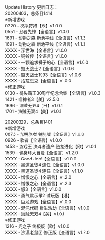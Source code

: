 Update History 更新日志：  
20200403，总条目1414  
※新增游戏  
0220 - 模拟狩猎【欧】v1.0.0  
0551 - 忍者先锋【全语言】v1.0.0  
1691 - 动物之森 新地平线【全语言】v1.1.2  
1691 - 动物之森 新地平线【全语言】v1.1.3  
XXXX - 深世海【全语言】v1.0.0  
XXXX - 铜铃传【全语言】v1.0.0  
XXXX - 一颗追求裤子的心【全语言】v1.0.0  
XXXX - 毁灭战士2【全语言】v1.0.6  
XXXX - 毁灭战士1993【全语言】v1.0.6  
XXXX - 拾荒杰克【全语言】v1.0.0  
※修正游戏  
0130 - 街头霸王30周年纪念合集【全语言】v1.0.3  
1421 - 噬神者3【美】v2.5.0  
1696 - 海贼无双4【日】v1.0.1  
1701 - 海贼无双4【美】v1.0.1  
  
20200329，总条目1401  
※新增游戏  
0873 - 光明旅者 特别版【全语言】v1.0.0  
0926 - 歌者【全语言】v1.0.0  
1453 - 游戏王 决斗者遗产 链接进化【欧】v1.0.1  
1539 - 健身环大冒险【全语言】v1.2.0  
XXXX - Good Job!【全语言】 v1.0.0  
XXXX - 黑道圣徒4 连任【全语言】v1.0.0  
XXXX - 黑道圣徒4 连任【全语言】v1.1.0  
XXXX - 憎恨之心【全语言】v1.2.0  
XXXX - 憎恨之心【全语言】v1.2.3  
XXXX - 怒3【全语言】v1.0.0  
XXXX - 勇气默示录2 试玩版【港】  
XXXX - 巨龙游戏【全语言】v1.0.0  
XXXX - 混沌代码 新生浩劫【全语言】v1.0.0  
XXXX - 海贼无双4【美】v1.0.1  
※修正游戏  
1216 - 光之子 终极版【欧】v1.0.0  
XXXX - 沙漠老鼠团 修正版【全语言】v1.2.0

